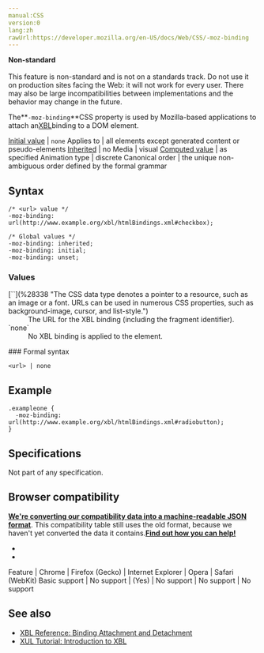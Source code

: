 ```yaml
---
manual:CSS
version:0
lang:zh
rawUrl:https://developer.mozilla.org/en-US/docs/Web/CSS/-moz-binding
---
```






**Non-standard**<br></br>This feature is non-standard and is not on a standards track. Do not use it on production sites facing the Web: it will not work for every user. There may also be large incompatibilities between implementations and the behavior may change in the future.





The**`-moz-binding`**CSS property is used by Mozilla-based applications to attach an[XBL](%36313 "")binding to a DOM element.


[Initial value](%28552 "") | `none` 
Applies to | all elements except generated content or pseudo-elements 
[Inherited](%28555 "") | no 
Media | visual 
[Computed value](%28556 "") | as specified 
Animation type | discrete 
Canonical order | the unique non-ambiguous order defined by the formal grammar 


## Syntax<a name="Syntax"></a>

```
/* <url> value */
-moz-binding: url(http://www.example.org/xbl/htmlBindings.xml#checkbox);

/* Global values */
-moz-binding: inherited;
-moz-binding: initial;
-moz-binding: unset;
```

### Values<a name="Values"></a>
<dl><dt id=''>[`<url>`](%28338 "The <url> CSS data type denotes a pointer to a resource, such as an image or a font. URLs can be used in numerous CSS properties, such as background-image, cursor, and list-style.")</dt><dd>The URL for the XBL binding (including the fragment identifier).</dd><dt id=''>`none`</dt><dd>No XBL binding is applied to the element.</dd></dl>
### Formal syntax<a name="Formal_syntax"></a>

```
<url> | none
```

## Example<a name="Example"></a>

```
.exampleone {
  -moz-binding: url(http://www.example.org/xbl/htmlBindings.xml#radiobutton);
}
```

## Specifications<a name="Specifications"></a>


Not part of any specification.


## Browser compatibility<a name="Browser_compatibility"></a>


**[We&#39;re converting our compatibility data into a machine-readable JSON format](%3344 "")**. This compatibility table still uses the old format, because we haven&#39;t yet converted the data it contains.**[Find out how you can help!](%3409 "")**


* 
* 

Feature | Chrome | Firefox (Gecko) | Internet Explorer | Opera | Safari (WebKit) 
Basic support | No support | (Yes) | No support | No support | No support 




## See also<a name="See_also"></a>

* [XBL Reference: Binding Attachment and Detachment](%36314 "")
* [XUL Tutorial: Introduction to XBL](%36315 "")



